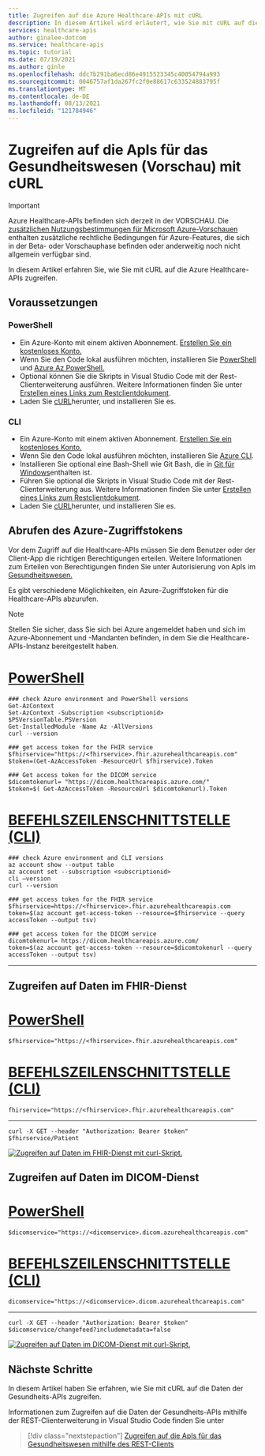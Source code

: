 ```yaml
---
title: Zugreifen auf die Azure Healthcare-APIs mit cURL
description: In diesem Artikel wird erläutert, wie Sie mit cURL auf die ApIs für das Gesundheitswesen zugreifen.
services: healthcare-apis
author: ginalee-dotcom
ms.service: healthcare-apis
ms.topic: tutorial
ms.date: 07/19/2021
ms.author: ginle
ms.openlocfilehash: ddc7b291ba6ecd86e4915523345c40054794a993
ms.sourcegitcommit: 0046757af1da267fc2f0e88617c633524883795f
ms.translationtype: MT
ms.contentlocale: de-DE
ms.lasthandoff: 08/13/2021
ms.locfileid: "121784946"
---
```

# <a name="access-the-healthcare-apis-preview-with-curl"></a>Zugreifen auf die ApIs für das Gesundheitswesen (Vorschau) mit cURL 

> [!IMPORTANT]
> Azure Healthcare-APIs befinden sich derzeit in der VORSCHAU. Die [zusätzlichen Nutzungsbestimmungen für Microsoft Azure-Vorschauen](https://azure.microsoft.com/support/legal/preview-supplemental-terms/) enthalten zusätzliche rechtliche Bedingungen für Azure-Features, die sich in der Beta- oder Vorschauphase befinden oder anderweitig noch nicht allgemein verfügbar sind.

In diesem Artikel erfahren Sie, wie Sie mit cURL auf die Azure Healthcare-APIs zugreifen.

## <a name="prerequisites"></a>Voraussetzungen

### <a name="powershell"></a>PowerShell

* Ein Azure-Konto mit einem aktiven Abonnement. [Erstellen Sie ein kostenloses Konto.](https://azure.microsoft.com/free/)
* Wenn Sie den Code lokal ausführen möchten, installieren Sie [PowerShell](/powershell/module/powershellget/) und [Azure Az PowerShell.](/powershell/azure/install-az-ps)
* Optional können Sie die Skripts in Visual Studio Code mit der Rest-Clienterweiterung ausführen. Weitere Informationen finden Sie unter [Erstellen eines Links zum Restclientdokument](using-rest-client.md).
* Laden Sie [cURL](https://curl.se/download.html)herunter, und installieren Sie es.

### <a name="cli"></a>CLI

* Ein Azure-Konto mit einem aktiven Abonnement. [Erstellen Sie ein kostenloses Konto.](https://azure.microsoft.com/free/)
* Wenn Sie den Code lokal ausführen möchten, installieren Sie [Azure CLI](/cli/azure/install-azure-cli). 
* Installieren Sie optional eine Bash-Shell wie Git Bash, die in [Git für Windows](https://gitforwindows.org/)enthalten ist.
* Führen Sie optional die Skripts in Visual Studio Code mit der Rest-Clienterweiterung aus. Weitere Informationen finden Sie unter [Erstellen eines Links zum Restclientdokument](using-rest-client.md).
* Laden Sie [cURL](https://curl.se/download.html)herunter, und installieren Sie es.

## <a name="obtain-azure-access-token"></a>Abrufen des Azure-Zugriffstokens

Vor dem Zugriff auf die Healthcare-APIs müssen Sie dem Benutzer oder der Client-App die richtigen Berechtigungen erteilen. Weitere Informationen zum Erteilen von Berechtigungen finden Sie unter Autorisierung von ApIs im [Gesundheitswesen.](authentication-authorization.md)

Es gibt verschiedene Möglichkeiten, ein Azure-Zugriffstoken für die Healthcare-APIs abzurufen. 

> [!NOTE]
> Stellen Sie sicher, dass Sie sich bei Azure angemeldet haben und sich im Azure-Abonnement und -Mandanten befinden, in dem Sie die Healthcare-APIs-Instanz bereitgestellt haben.

# <a name="powershell"></a>[PowerShell](#tab/PowerShell)

```powershell-interactive
### check Azure environment and PowerShell versions
Get-AzContext 
Set-AzContext -Subscription <subscriptionid>
$PSVersionTable.PSVersion
Get-InstalledModule -Name Az -AllVersions
curl --version

### get access token for the FHIR service
$fhirservice="https://<fhirservice>.fhir.azurehealthcareapis.com"
$token=(Get-AzAccessToken -ResourceUrl $fhirservice).Token

### Get access token for the DICOM service
$dicomtokenurl= "https://dicom.healthcareapis.azure.com/"
$token=$( Get-AzAccessToken -ResourceUrl $dicomtokenurl).Token
```

# <a name="cli"></a>[BEFEHLSZEILENSCHNITTSTELLE (CLI)](#tab/CLI)

```azurecli-interactive
### check Azure environment and CLI versions
az account show --output table
az account set --subscription <subscriptionid>
cli –version
curl --version

### get access token for the FHIR service
$fhirservice=https://<fhirservice>.fhir.azurehealthcareapis.com
token=$(az account get-access-token --resource=$fhirservice --query accessToken --output tsv)

### get access token for the DICOM service
dicomtokenurl= https://dicom.healthcareapis.azure.com/
token=$(az account get-access-token --resource=$dicomtokenurl --query accessToken --output tsv)
```

---

## <a name="access-data-in-the-fhir-service"></a>Zugreifen auf Daten im FHIR-Dienst

# <a name="powershell"></a>[PowerShell](#tab/PowerShell)

```powershell-interactive
$fhirservice="https://<fhirservice>.fhir.azurehealthcareapis.com"
```

# <a name="cli"></a>[BEFEHLSZEILENSCHNITTSTELLE (CLI)](#tab/CLI)

```azurecli-interactive
fhirservice="https://<fhirservice>.fhir.azurehealthcareapis.com"
```

---

`curl -X GET --header "Authorization: Bearer $token" $fhirservice/Patient`

[![Zugreifen auf Daten im FHIR-Dienst mit curl-Skript. ](media/curl-fhir.png) ](media/curl-fhir.png#lightbox)

## <a name="access-data-in-the-dicom-service"></a>Zugreifen auf Daten im DICOM-Dienst

# <a name="powershell"></a>[PowerShell](#tab/PowerShell)

```powershell-interactive
$dicomservice="https://<dicomservice>.dicom.azurehealthcareapis.com"
```
# <a name="cli"></a>[BEFEHLSZEILENSCHNITTSTELLE (CLI)](#tab/CLI)

```azurecli-interactive
dicomservice="https://<dicomservice>.dicom.azurehealthcareapis.com"
```
---

`curl -X GET --header "Authorization: Bearer $token" $dicomservice/changefeed?includemetadata=false`

[![Zugreifen auf Daten im DICOM-Dienst mit curl-Skript. ](media/curl-dicom.png) ](media/curl-dicom.png#lightbox)

## <a name="next-steps"></a>Nächste Schritte

In diesem Artikel haben Sie erfahren, wie Sie mit cURL auf die Daten der Gesundheits-APIs zugreifen.

Informationen zum Zugreifen auf die Daten der Gesundheits-APIs mithilfe der REST-Clienterweiterung in Visual Studio Code finden Sie unter 

>[!div class="nextstepaction"]
>[Zugreifen auf die ApIs für das Gesundheitswesen mithilfe des REST-Clients](using-rest-client.md)